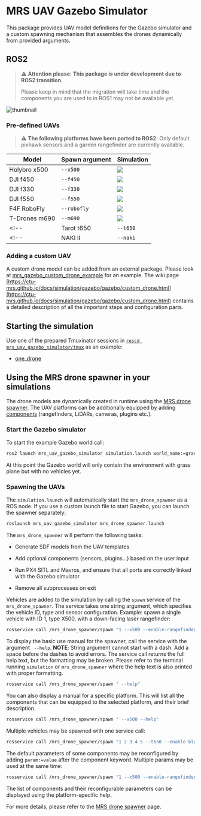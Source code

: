 # MRS UAV Gazebo Simulator

This package provides UAV model definitions for the Gazebo simulator and a custom spawning mechanism that assembles the drones dynamically from provided arguments.


## ROS2

> :warning: **Attention please: This package is under development due to ROS2 transition.**
>
> Please keep in mind that the migration will take time and the components you are used to in ROS1 may not be available yet.

![thumbnail](.fig/thumbnail.jpg)


### Pre-defined UAVs
> :warning: **The following platforms have been ported to ROS2.**
> Only default pixhawk sensors and a garmin rangefinder are currently available.

| Model         | Spawn argument | Simulation                       |
|---------------|----------------|----------------------------------|
| Holybro x500  | `--x500`       | ![](.fig/x500_simulation.jpg)    |
| DJI f450      | `--f450`       | ![](.fig/f450_simulation.jpg)    |
| DJI f330      | `--f330`       | ![](.fig/f330_simulation.jpg)    |
| DJI f550      | `--f550`       | ![](.fig/f550_simulation.jpg)    |
| F4F RoboFly   | `--robofly`    | ![](.fig/robofly_simulation.jpg) |
| T-Drones m690 | `--m690`       | ![](.fig/m690_simulation.jpg)    |
<!-- | Tarot t650    | `--t650` | ![](.fig/t650_simulation.jpg) | -->
<!-- | NAKI II       | `--naki` | ![](.fig/naki_simulation.jpg) | -->



### Adding a custom UAV

A custom drone model can be added from an external package.
Please look at [mrs_gazebo_custom_drone_example](https://github.com/ctu-mrs/mrs_gazebo_custom_drone_example) for an example.
The wiki page [https://ctu-mrs.github.io/docs/simulation/gazebo/gazebo/custom_drone.html](https://ctu-mrs.github.io/docs/simulation/gazebo/gazebo/custom_drone.html) contains a detailed description of all the important steps and configuration parts.

## Starting the simulation

Use one of the prepared Tmuxinator sessions in [`roscd mrs_uav_gazebo_simulator/tmux`](./ros_packages/mrs_uav_gazebo_simulator/tmux) as an example:

- [one_drone](./tmux/one_drone)
<!-- - [one_drone_3dlidar](./tmux/one_drone_3dlidar) -->
<!-- - [one_drone_realsense](./tmux/one_drone_realsense) -->
<!-- - [three_drones](./tmux/three_drones) -->

## Using the MRS drone spawner in your simulations

The drone models are dynamically created in runtime using the [MRS drone spawner](https://ctu-mrs.github.io/docs/simulation/gazebo/gazebo/drone_spawner.html). The UAV platforms can be additionally equipped by adding [components](models/mrs_robots_description/sdf/component_snippets.sdf.jinja) (rangefinders, LiDARs, cameras, plugins etc.).

### Start the Gazebo simulator

To start the example Gazebo world call:

```bash
ros2 launch mrs_uav_gazebo_simulator simulation.launch world_name:=grass_plane.world gui:=true
```

At this point the Gazebo world will only contain the environment with grass plane but with no vehicles yet.

### Spawning the UAVs

The `simulation.launch` will automatically start the `mrs_drone_spawner` as a ROS node. If you use a custom launch file to start Gazebo, you can launch the spawner separately:

```bash
roslaunch mrs_uav_gazebo_simulator mrs_drone_spawner.launch
```

The `mrs_drone_spawner` will perform the following tasks:

* Generate SDF models from the UAV templates

* Add optional components (sensors, plugins...) based on the user input

* Run PX4 SITL and Mavros, and ensure that all ports are correctly linked with the Gazebo simulator

* Remove all subprocesses on exit

Vehicles are added to the simulation by calling the `spawn` service of the `mrs_drone_spawner`.
The service takes one string argument, which specifies the vehicle ID, type and sensor configuration.
Example: spawn a single vehicle with ID 1, type X500, with a down-facing laser rangefinder:

```bash
rosservice call /mrs_drone_spawner/spawn "1 --x500 --enable-rangefinder"
```

To display the basic use manual for the spawner, call the service with the argument ` --help`. **NOTE**: String argument cannot start with a dash. Add a space before the dashes to avoid errors. The service call returns the full help text, but the formatting may be broken. Please refer to the terminal running `simulation` or `mrs_drone_spawner` where the help text is also printed with proper formatting.

```bash
rosservice call /mrs_drone_spawner/spawn " --help"
```

You can also display a manual for a specific platform. This will list all the components that can be equipped to the selected platform, and their brief description.
```bash
rosservice call /mrs_drone_spawner/spawn " --x500 --help"
```

Multiple vehicles may be spawned with one service call:
```bash
rosservice call /mrs_drone_spawner/spawn "1 2 3 4 5 --t650 --enable-bluefox-camera --enable-rangefinder"
```

The default parameters of some components may be reconfigured by adding `param:=value` after the component keyword. Multiple params may be used at the same time:
```bash
rosservice call /mrs_drone_spawner/spawn "1 --x500 --enable-rangefinder --enable-ouster model:=OS0-32 use_gpu:=True horizontal_samples:=128 update_rate:=10"
```
The list of components and their reconfigurable parameters can be displayed using the platform-specific help.

For more details, please refer to the [MRS drone spawner](https://ctu-mrs.github.io/docs/simulation/gazebo/gazebo/drone_spawner.html) page.

